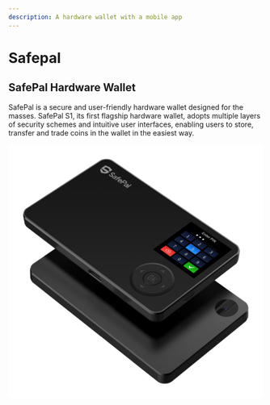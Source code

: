 ```yaml
---
description: A hardware wallet with a mobile app
---
```


# Safepal

## **SafePal Hardware Wallet**

SafePal is a secure and user-friendly hardware wallet designed for the masses. SafePal S1, its first flagship hardware wallet, adopts multiple layers of security schemes and intuitive user interfaces, enabling users to store, transfer and trade coins in the wallet in the easiest way.

![](<../../../../.gitbook/assets/image (117) (2) (2) (2) (2) (2) (2) (1) (1) (1) (1) (2).png>)
